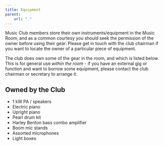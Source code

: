 ```yaml
---
title: Equipment
parent:
    url: "."
---
```


Music Club members store their own instruments/equipment in the Music Room, and as a common courtesy you should seek the permission of the owner before using their gear. Please get in touch with the club chairman if you want to locate the owner of a particular piece of equipment.

The club does own some of the gear in the room, and which is listed below. This is for general use *within the room* - if you have an external gig or function and want to borrow some equipment, please contact the club chairman or secretary to arrange it.

## Owned by the Club
- 1 kW PA / speakers
- Electric piano
- Upright piano
- Pearl drum kit
- Harley Benton bass combo amplifier
- Boom mic stands
- Assorted microphones
- Light boxes

